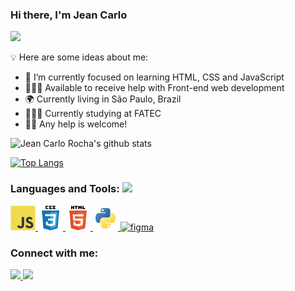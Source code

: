 ### Hi there, I'm Jean Carlo
<img src=https://www.emojiall.com/images/animations/joypixels/64px/man_raising_hand.gif>

💡 Here are some ideas about me:

- 🎯 I’m currently focused on learning HTML, CSS and JavaScript
- 🙋🏻‍♂️ Available to receive help with Front-end web development
- 🌍 Currently living in São Paulo, Brazil
- 👨🏻‍🎓 Currently studying at FATEC
- 🤝🏻 Any help is welcome!

![Jean Carlo Rocha's github stats](https://github-readme-stats.vercel.app/api?username=jjeancarllo&show_icons=true&theme=algolia)

[![Top Langs](https://github-readme-stats.vercel.app/api/top-langs/?username=jjeancarllo&layout=compact&theme=algolia)](https://github.com/jjeancarllo/github-readme-stats)

<h3 align="left">Languages and Tools: <img src="https://i.pinimg.com/originals/5d/83/69/5d8369d65e9b8b2987122aac9d5a1e9f.gif" width="30"></h3>
<p align="left"> 
  <a href="https://developer.mozilla.org/en-US/docs/Web/JavaScript" target="_blank"> <img src="https://raw.githubusercontent.com/devicons/devicon/master/icons/javascript/javascript-original.svg" alt="javascript" width="40" height="40"/> </a>	
  <a href="https://developer.mozilla.org/en-US/docs/Web/CSS/" target="_blank"> <img src="https://raw.githubusercontent.com/devicons/devicon/master/icons/css3/css3-original-wordmark.svg" alt="css3" width="40" height="40"/> </a>
  <a href="https://developer.mozilla.org/en-US/docs/Web/HTML/" target="_blank"> <img src="https://raw.githubusercontent.com/devicons/devicon/master/icons/html5/html5-original-wordmark.svg" alt="html5" width="40" height="40"/> </a> 
  <a href="https://www.python.org/" target="_blank"> <img src="https://raw.githubusercontent.com/devicons/devicon/master/icons/python/python-original.svg" alt="python" width="40" height="40"/> </a> 
  <a href="https://www.figma.com/" target="_blank"> <img src="https://www.vectorlogo.zone/logos/figma/figma-icon.svg" alt="figma" width="40" height="40"/> </a>
</p>
  
<h3 align="left">Connect with me:</h3>
<div>  
  <a href="https://www.linkedin.com/in/jean-carlo-30b33421b/" target="_blank"><img src="https://img.shields.io/badge/-LinkedIn-%230077B5?style=for-the-badge&logo=linkedin&logoColor=white"</a> 
 <a href="https://mail.google.com/mail/u/1/#inbox"><img src="https://img.shields.io/badge/Gmail-D14836?style=for-the-badge&logo=gmail&logoColor=white" target="_blank"></a>
</div>

